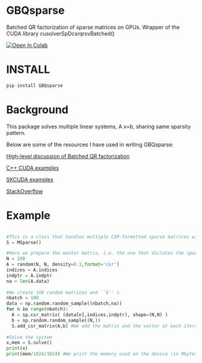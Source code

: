 GBQsparse
========

Batched QR factorization of sparse matrices on GPUs. Wrapper of the CUDA library cusolverSpDcsrqrsvBatched()


[![Open In Colab](https://colab.research.google.com/assets/colab-badge.svg)](https://colab.research.google.com/drive/1AQzt8f7Hy2kxgCSdqsD1nOIzH4bjK_n4)

INSTALL
========

```bash
pip install GBQsparse
```

Background
==========
This package solves multiple linear systems, A x=b, sharing same sparsity pattern.

Below are some of the resources I have used in writing GBQsparse:

[High-level discussion of Batched QR factorization](https://devblogs.nvidia.com/parallel-direct-solvers-with-cusolver-batched-qr/)

[C++ CUDA examples](https://docs.nvidia.com/cuda/cusolver/index.html)

[SKCUDA examples](https://scikit-cuda.readthedocs.io/en/latest/_modules/skcuda/cusolver.html)

[StackOverflow](https://stackoverflow.com/questions/30460074/interfacing-cusolver-sparse-using-pycuda)



Example
========

```python

#This is a class that handles multiple CSR-formetted sparse matrices with the same sparsity pattern
S = MSparse() 

#Here we prepare the master matrix, i.e. the one that dictates the sparsity pattern
N = 100
A = random(N, N, density=0.1,format='csr')
indices = A.indices
indptr = A.indptr
na = len(A.data)
 
#We create 100 random matrices and ``b'' s
nbatch = 100
data = np.random.random_sample((nbatch,na))
for n in range(nbatch):
  A = sp.csr_matrix( (data[n],indices,indptr), shape=(N,N) )
  b = np.random.random_sample((N,))
  S.add_csr_matrix(A,b) #We add the matrix and the vector at each iteration
  
#Solve the system 
x,mem = S.solve()
print(x)
print(mem/1024/1024) #We print the memory used on the device (in Mbytes)
 ```
